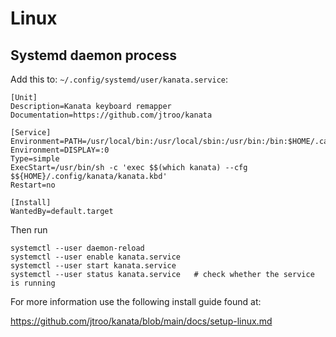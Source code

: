 # Linux

## Systemd daemon process

Add this to: `~/.config/systemd/user/kanata.service`:

```
[Unit]
Description=Kanata keyboard remapper
Documentation=https://github.com/jtroo/kanata

[Service]
Environment=PATH=/usr/local/bin:/usr/local/sbin:/usr/bin:/bin:$HOME/.cargo/bin
Environment=DISPLAY=:0
Type=simple
ExecStart=/usr/bin/sh -c 'exec $$(which kanata) --cfg $${HOME}/.config/kanata/kanata.kbd'
Restart=no

[Install]
WantedBy=default.target
```

Then run

```
systemctl --user daemon-reload
systemctl --user enable kanata.service
systemctl --user start kanata.service
systemctl --user status kanata.service   # check whether the service is running
```

For more information use the following install guide found at:

https://github.com/jtroo/kanata/blob/main/docs/setup-linux.md
